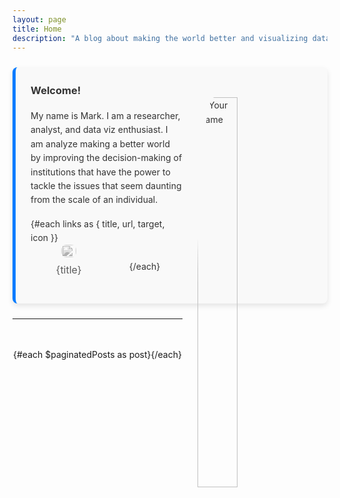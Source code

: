 ```yaml
---
layout: page
title: Home
description: "A blog about making the world better and visualizing data."
---
```


<script>
  import PostItem from "$lib/components/PostItem.svelte";
  import Pagination from "$lib/components/Pagination/Pagination.svelte";
  import { paginatedPosts } from "$lib/components/Pagination/paginatedPosts";
  import Seo from "$lib/components/Seo.svelte";
  import { siteTitle, siteDescription, links, mePic } from "$lib/constants";
  export let data;

  $: ({ posts } = data);
</script>

<div class="card-about">
    <img src="{mePic}" alt="Your Name" class="about-image">
    <h3>Welcome!</h3>
    <div class="about-text">
      <p>My name is Mark. I am a researcher, analyst, and data viz enthusiast. I am analyze making a better world by improving the decision-making of institutions that have the power to tackle the issues that seem daunting from the scale of an individual.</p>
    </div>
    <div class="about-links">
        {#each links as { title, url, target, icon }}
        <div class="link-item">
          <a href="{url}" {target}><img src="{icon}"/><span>{title}</span></a>
        </div>
        {/each}
    </div>

</div>


<hr/>

<div class="projects-container">
{#each $paginatedPosts as post}
  <PostItem {post} />
{/each}
</div>

<Pagination items={posts} itemsPerPage={2} />

<style>
.card-about {
  margin: 24px 0; /* Add some space to the top and bottom */
  color: #333; /* Change the font color */
  background-color: #f9f9f9; /* Add a light background color */
  padding: 24px; /* Add some padding */
  border-radius: 8px; /* Round the corners a bit */
  box-shadow: 0 4px 8px rgba(0, 0, 0, 0.1); /* Add a subtle shadow */
  line-height: 1.6;
  border-left: 5px solid #007bff; /* Bold, colored border line for emphasis */
}

.card-about h3 {
  margin-top: 0;
}

/* Responsive design adjustments */
@media (max-width: 768px) {
    .card-about {
        padding: 16px;
        margin: 16px 0;
    }
    .about-image {
    width: 40% !important;
}
}

.about-image {
    width: 40%; /* Responsive image width */
    max-width: 160px; /* Maximum size */
    height: auto;
    border-radius: 20%; /* Circular image */
    margin: 16px;
    padding: 8px;
    float: right;
}

.about-text {
  margin: 16px 0;
}

.about-links {
    display: flex;
    margin-top: 16px;
    justify-content: space-around;
    align-items: center;
    flex-wrap: wrap;
}

.link-item {
    flex-basis: calc(25% - 10px); /* Adjust the percentage for more or fewer items */
    text-align: center;
    margin-bottom: 16px;
    opacity: .7;
    filter: grayscale(1);
    transition: filter 320ms ease, transform 800ms ease; 
}

.link-item a {
    text-decoration: none;
    display: flex;
    flex-flow: column;
    align-items: center;
    font-family: var(--header-font);
    font-size: 16px;
}

.link-item span {
    display: block;
}
.link-item:hover {
    opacity: 1;
    filter: grayscale(0);
    transform: translateY(-3px);
}

.link-item img {
    width: 100%;
    max-width: 24px; /* Adjust based on your preference */
    height: auto;
    border-radius: 8px; /* Optional: for rounded corners */
    margin-bottom: 8px;
}

  .projects-container {
    display: flex;
    max-width: 1000px;
    margin: 3rem auto;
    flex-wrap: wrap;
    justify-content: center;
  }
</style>
